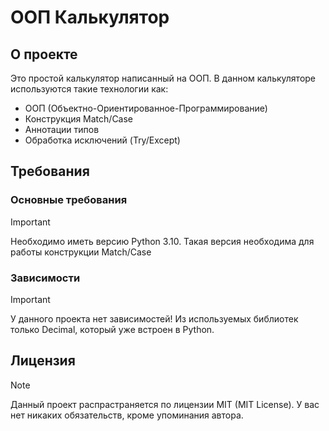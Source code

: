 # ООП Калькулятор

## О проекте

Это простой калькулятор написанный на ООП. В данном калькуляторе используются такие технологии как:
* ООП (Объектно-Ориентированное-Программирование)
* Конструкция Match/Case
* Аннотации типов
* Обработка исключений (Try/Except)

## Требования

### Основные требования

> [!IMPORTANT]
> Необходимо иметь версию Python 3.10. Такая версия необходима для работы конструкции Match/Case

### Зависимости

> [!IMPORTANT]
> У данного проекта нет зависимостей! Из используемых библиотек только Decimal, который уже встроен в Python.

## Лицензия

> [!NOTE]
> Данный проект распрастраняется по лицензии MIT (MIT License). У вас нет никаких обязательств, кроме упоминания автора.

